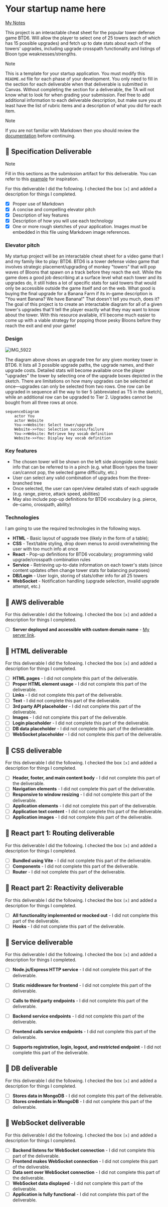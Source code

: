 # Your startup name here

[My Notes](notes.md)

This project is an interactable cheat sheet for the popular tower defense game BTD6. Will allow the player to select one of 25 towers (each of which has 15 possible upgrades) and fetch up to date stats about each of the towers' upgrades, including upgrade crosspath functionality and listings of Bloon type weaknesses/strengths.


> [!NOTE]
>  This is a template for your startup application. You must modify this `README.md` file for each phase of your development. You only need to fill in the section for each deliverable when that deliverable is submitted in Canvas. Without completing the section for a deliverable, the TA will not know what to look for when grading your submission. Feel free to add additional information to each deliverable description, but make sure you at least have the list of rubric items and a description of what you did for each item.

> [!NOTE]
>  If you are not familiar with Markdown then you should review the [documentation](https://docs.github.com/en/get-started/writing-on-github/getting-started-with-writing-and-formatting-on-github/basic-writing-and-formatting-syntax) before continuing.

## 🚀 Specification Deliverable

> [!NOTE]
>  Fill in this sections as the submission artifact for this deliverable. You can refer to this [example](https://github.com/webprogramming260/startup-example/blob/main/README.md) for inspiration.

For this deliverable I did the following. I checked the box `[x]` and added a description for things I completed.

- [x] Proper use of Markdown
- [x] A concise and compelling elevator pitch
- [x] Description of key features
- [x] Description of how you will use each technology
- [x] One or more rough sketches of your application. Images must be embedded in this file using Markdown image references.

### Elevator pitch

My startup project will be an interactable cheat sheet for a video game that I and my family like to play: BTD6. BTD6 is a tower defense video game that involves strategic placement/upgrading of monkey "towers" that will pop waves of Bloons that spawn on a track before they reach the exit. While the game does a good job describing at a surface level what each tower and its upgrades do, it still hides a lot of specific stats for said towers that would only be accessible outside the game itself and on the web. What good is buying the final upgrade for a Banana Farm if its in-game description is "You want Banana? We have Banana!" That doesn't tell you much, does it? The goal of this project is to create an interactable diagram for all of a given tower's upgrades that'll tell the player exactly what they may want to know about the tower. With this resource available, it'll become much easier to come up with a viable strategy for popping those pesky Bloons before they reach the exit and end your game!

### Design

![IMG_5922](https://github.com/user-attachments/assets/32210b56-127f-462d-949a-dbf22cf6b000)


The diagram above shows an upgrade tree for any given monkey tower in BTD6. It lists all 3 possible upgrade paths, the upgrade names, and their upgrade costs. Detailed stats will become available once the player "upgrades" the tower by selecting one of the upgrade boxes depicted in the sketch. There are limitations on how many upgrades can be selected at once—upgrades can only be selected from two rows. One row can be upgraded in sequence all the way to tier 5 (abbreviated as T5 in the sketch), while an additional row can be upgraded to Tier 2. Upgrades cannot be bought from all three rows at once.

```mermaid
sequenceDiagram
    actor You
    actor Website
    You->>Website: Select tower/upgrade
    Website->>You: Selection success/failure
    You->>Website: Retrieve key vocab definition
    Website->>You: Display key vocab definition
```

### Key features

- The chosen tower will be shown on the left side alongside some basic info that can be referred to in a pinch (e.g. what Bloon types the tower can/cannot pop, the selected game difficulty, etc.)
- User can select any valid combination of upgrades from the three-branched tree
- Once selected, the user can open/view detailed stats of each upgrade (e.g. range, pierce, attack speed, abilities)
- May also include pop-up definitions for BTD6 vocabulary (e.g. pierce, de-camo, crosspath, ability)

### Technologies

I am going to use the required technologies in the following ways.

- **HTML** - Basic layout of upgrade tree (likely in the form of a table); 
- **CSS** - Text/table styling, drop down menus to avoid overwhelming the user with too much info at once
- **React** - Pop-up definitions for BTD6 vocabulary; programming valid upgrade/crosspath combination rules
- **Service** - Retrieving up-to-date information on each tower's stats (since content updates often change tower stats for balancing purposes)
- **DB/Login** - User login, storing of stats/other info for all 25 towers
- **WebSocket** - Notification handling (upgrade selection, invalid upgrade attempt, etc.)

## 🚀 AWS deliverable

For this deliverable I did the following. I checked the box `[x]` and added a description for things I completed.

- [ ] **Server deployed and accessible with custom domain name** - [My server link](https://yourdomainnamehere.click).

## 🚀 HTML deliverable

For this deliverable I did the following. I checked the box `[x]` and added a description for things I completed.

- [ ] **HTML pages** - I did not complete this part of the deliverable.
- [ ] **Proper HTML element usage** - I did not complete this part of the deliverable.
- [ ] **Links** - I did not complete this part of the deliverable.
- [ ] **Text** - I did not complete this part of the deliverable.
- [ ] **3rd party API placeholder** - I did not complete this part of the deliverable.
- [ ] **Images** - I did not complete this part of the deliverable.
- [ ] **Login placeholder** - I did not complete this part of the deliverable.
- [ ] **DB data placeholder** - I did not complete this part of the deliverable.
- [ ] **WebSocket placeholder** - I did not complete this part of the deliverable.

## 🚀 CSS deliverable

For this deliverable I did the following. I checked the box `[x]` and added a description for things I completed.

- [ ] **Header, footer, and main content body** - I did not complete this part of the deliverable.
- [ ] **Navigation elements** - I did not complete this part of the deliverable.
- [ ] **Responsive to window resizing** - I did not complete this part of the deliverable.
- [ ] **Application elements** - I did not complete this part of the deliverable.
- [ ] **Application text content** - I did not complete this part of the deliverable.
- [ ] **Application images** - I did not complete this part of the deliverable.

## 🚀 React part 1: Routing deliverable

For this deliverable I did the following. I checked the box `[x]` and added a description for things I completed.

- [ ] **Bundled using Vite** - I did not complete this part of the deliverable.
- [ ] **Components** - I did not complete this part of the deliverable.
- [ ] **Router** - I did not complete this part of the deliverable.

## 🚀 React part 2: Reactivity deliverable

For this deliverable I did the following. I checked the box `[x]` and added a description for things I completed.

- [ ] **All functionality implemented or mocked out** - I did not complete this part of the deliverable.
- [ ] **Hooks** - I did not complete this part of the deliverable.

## 🚀 Service deliverable

For this deliverable I did the following. I checked the box `[x]` and added a description for things I completed.

- [ ] **Node.js/Express HTTP service** - I did not complete this part of the deliverable.
- [ ] **Static middleware for frontend** - I did not complete this part of the deliverable.
- [ ] **Calls to third party endpoints** - I did not complete this part of the deliverable.
- [ ] **Backend service endpoints** - I did not complete this part of the deliverable.
- [ ] **Frontend calls service endpoints** - I did not complete this part of the deliverable.
- [ ] **Supports registration, login, logout, and restricted endpoint** - I did not complete this part of the deliverable.


## 🚀 DB deliverable

For this deliverable I did the following. I checked the box `[x]` and added a description for things I completed.

- [ ] **Stores data in MongoDB** - I did not complete this part of the deliverable.
- [ ] **Stores credentials in MongoDB** - I did not complete this part of the deliverable.

## 🚀 WebSocket deliverable

For this deliverable I did the following. I checked the box `[x]` and added a description for things I completed.

- [ ] **Backend listens for WebSocket connection** - I did not complete this part of the deliverable.
- [ ] **Frontend makes WebSocket connection** - I did not complete this part of the deliverable.
- [ ] **Data sent over WebSocket connection** - I did not complete this part of the deliverable.
- [ ] **WebSocket data displayed** - I did not complete this part of the deliverable.
- [ ] **Application is fully functional** - I did not complete this part of the deliverable.
